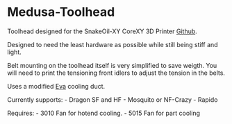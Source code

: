 # Medusa-Toolhead

Toolhead designed for the SnakeOil-XY CoreXY 3D Printer [Github](https://github.com/ChipCE/SnakeOil-XY).

Designed to need the least hardware as possible while still being stiff and light.

Belt mounting on the toolhead itself is very simplified to save weigth. You will need to print the tensioning front idlers to adjust the tension in the belts.

Uses a modified [Eva](https://github.com/EVA-3D/eva-main) cooling duct.

Currently supports:
	- Dragon SF and HF
	- Mosquito or NF-Crazy
	- Rapido
	
Requires: 
	- 3010 Fan for hotend cooling.
	- 5015 Fan for part cooling
	
	